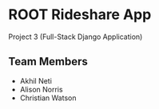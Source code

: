 # ROOT Rideshare App
Project 3 (Full-Stack Django Application)


## Team Members

- Akhil Neti
- Alison Norris
- Christian Watson